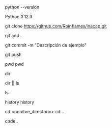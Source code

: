 <!-- ########### PYTHON ########### -->
<!-- Para ver la version de python -->
python --version
<!-- Ejemplo de salida -->
Python 3.12.3

<!-- ########### GIT ########### -->
<!-- Para clonar los ejemplos de la nube de github, repositorio personal -->
git clone https://github.com/Roinflames/inacap.git
<!-- Para agregar los cambios en el repositorio (carpeta con archivos) -->
git add .
<!-- Para agregar una descripción al cambio que voy a respaldar en mi VCS (version Control System)  -->
git commit -m "Descripción de ejemplo"
<!-- Respaldar/subir los cambios en la nube, en mi caso https://github.com -->
git push

<!-- ########### Línea de comandos ########### -->

<!-- Mostrar directorio actual -->
<!-- CMD -->
<pendiente>
<!-- PowerShell -->
pwd
<!-- UNIX -->
pwd

<!-- Listar archivos dentro del directorio -->
<!-- CMD -->
dir
<!-- PowerShell -->
dir || ls
<!-- UNIX -->
ls

<!-- Mostrar el historial de comandos -->
<!-- CMD -->
<pendiente>
<!-- PowerShell -->
history
<!-- UNIX -->
history

<!-- Navegar en los directorios -->
<!-- CMD -->
<!-- PowerShell -->
<!-- UNIX -->
cd <nombre_directorio>
cd ..

<!-- Abrir Visual Studio Code en el directorio actual -->
<!-- CMD -->
<!-- PowerShell -->
<!-- UNIX -->
code .

